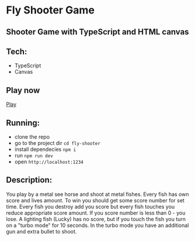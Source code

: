 # Fly Shooter Game

## Shooter Game with TypeScript and HTML canvas

## Tech:
- TypeScript
- Canvas

## Play now
[Play](https://max-im.github.io/fly-shooter)

## Running:
- clone the repo
- go to the project dir `cd fly-shooter`
- install dependecies `npm i`
- run `npm run dev`
- open `http://localhost:1234`

## Description:
You play by a metal see horse and shoot at metal fishes.
Every fish has own score and lives amount.
To win you should get some score number for set time.
Every fish you destroy add you score but every fish touches you reduce appropriate score amount.
If you score number is less than 0 - you lose.
A lighting fish (Lucky) has no score, but if you touch the fish you turn on a "turbo mode" for 10 seconds.
In the turbo mode you have an additional gun and extra bullet to shoot.
